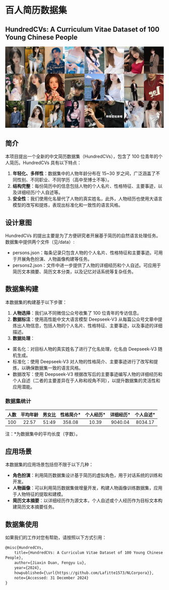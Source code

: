 # 百人简历数据集

## HundredCVs: A Curriculum Vitae Dataset of 100 Young Chinese People

![封面图片](grid_image.jpg)

## 简介

本项目提出一个全新的中文简历数据集（HundredCVs），包含了 100 位青年的个人简历。HundredCVs 具有以下特点：
1. **年轻化、多样性**：数据集中的人物年龄分布在 15~30 岁之间，广泛涵盖了不同性别、不同职业、不同学历（高中至博士不等）。
2. **结构完整**：每份简历中的信息包括人物的个人名片、性格特征、主要事迹，以及详细经历/个人自述等。 
3. **安全性**：我们使用化名替代了人物的真实姓名，此外，人物经历也使用大语言模型的改写和提炼，表现出标准化和一致性的语言风格。

## 设计意图

HundredCVs 的提出主要是为了方便研究者开展基于简历的自然语言处理任务。数据集中提供两个文件（见/data）:

- persons.json：每条记录只包含人物的个人名片、性格特征和主要事迹。可用于开展角色扮演、人物画像构建等任务。
- persons2.json：文件中进一步提供了人物的详细经历和个人自述。可应用于简历文本摘要、简历文本分类，以及记忆对话系统等复杂任务。

## 数据集构建
本数据集的构建基于以下步骤：
1. **人物选择**：我们从不同微信公众号收集了 100 位青年的专访信息。
2. **数据标注**：使用高性能中文大语言模型 Deepseek-V3 从每篇公众号文章中提炼出人物信息，包括人物的个人名片、性格特征、主要事迹，以及事迹的详细描述。
3. **数据处理**：
- 匿名化：对目标人物的真实姓名了进行了化名处理，化名由 Deepseek-V3 随机生成。
- 标准化：使用 Deepseek-V3 对人物的性格简介、主要事迹进行了改写和提炼，以确保数据集一致的语言风格。
- 数据改写：使用 Deepseek-V3 根据改写后的主要事迹编写人物的详细经历和个人自述（二者的主要差异在于人称和视角不同），以提升数据集的灵活性和应用潜能。

### 数据集统计
| 人数  | 平均年龄  |  男女比  | 性格简介* | 个人经历* | 详细经历* |  个人自述*  |
|:---:|:-----:|:-----:|:-------:|:-------:|:-------:|:-------:|
| 100 | 22.57 | 51:49 | 358.08  |  10.39  | 9040.04 | 8034.17 |

注：*为数据集中的平均长度（字数）。

## 应用场景
本数据集的应用场景包括但不限于以下几种：
- **角色扮演**：利用简历数据集设计基于简历的虚拟角色，用于对话系统的训练和开发。
- **人物画像**：可以利用简历数据集做增量开发，构建人物画像训练数据集，应用于人物特征的提取和建模。
- **简历文本摘要**：以详细经历作为源文本，个人自述或个人经历作为目标文本构建简历文本摘要任务。

## 数据集使用
如果我们的工作对您有帮助，请按照以下方式引用：

```
@misc{HundredCVs,
    title={HundredCVs: A Curriculum Vitae Dataset of 100 Young Chinese People},
    author={Jiaxin Duan, Fengyu Lu},
    year={2024},
    howpublished={\url{https://github.com/Lafitte1573/NLCorpora}},
    note={Accessed: 31 December 2024}
}
```


